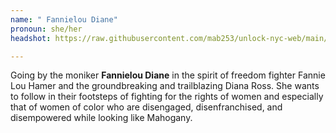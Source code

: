 ```yaml
---
name: " Fannielou Diane"
pronoun: she/her
headshot: https://raw.githubusercontent.com/mab253/unlock-nyc-web/main/uploads/velvet_lc.png

---
```

Going by the moniker **Fannielou Diane** in the spirit of freedom fighter Fannie Lou Hamer and the groundbreaking and trailblazing Diana Ross. She wants to follow in their footsteps of fighting for the rights of women and especially that of women of color who are disengaged, disenfranchised, and disempowered while looking like Mahogany.